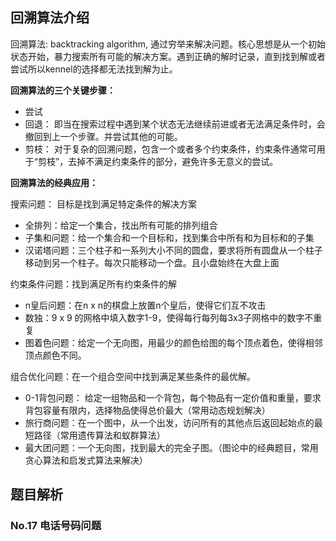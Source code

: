 ## 回溯算法介绍

回溯算法: backtracking algorithm, 通过穷举来解决问题。核心思想是从一个初始状态开始，暴力搜索所有可能的解决方案。遇到正确的解时记录，直到找到解或者尝试所以kennel的选择都无法找到解为止。

**回溯算法的三个关键步骤：**
- 尝试
- 回退： 即当在搜索过程中遇到某个状态无法继续前进或者无法满足条件时，会撤回到上一个步骤。并尝试其他的可能。
- 剪枝： 对于复杂的回溯问题，包含一个或者多个约束条件，约束条件通常可用于“剪枝”，去掉不满足约束条件的部分，避免许多无意义的尝试。

**回溯算法的经典应用：**

搜索问题： 目标是找到满足特定条件的解决方案

- 全排列：给定一个集合，找出所有可能的排列组合
- 子集和问题：给一个集合和一个目标和，找到集合中所有和为目标和的子集
- 汉诺塔问题：三个柱子和一系列大小不同的圆盘，要求将所有圆盘从一个柱子移动到另一个柱子。每次只能移动一个盘。且小盘始终在大盘上面

约束条件问题：找到满足所有约束条件的解
- n皇后问题：在n x n的棋盘上放置n个皇后，使得它们互不攻击
- 数独：9 x 9 的网格中填入数字1-9，使得每行每列每3x3子网格中的数字不重复
- 图着色问题：给定一个无向图，用最少的颜色给图的每个顶点着色，使得相邻顶点颜色不同。

组合优化问题：在一个组合空间中找到满足某些条件的最优解。
- 0-1背包问题： 给定一组物品和一个背包，每个物品有一定价值和重量，要求背包容量有限内，选择物品使得总价最大（常用动态规划解决）
- 旅行商问题：在一个图中，从一个出发，访问所有的其他点后返回起始点的最短路径（常用遗传算法和蚁群算法）
- 最大团问题：一个无向图，找到最大的完全子图。（图论中的经典题目，常用贪心算法和启发式算法来解决）



## 题目解析

### No.17 电话号码问题

